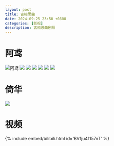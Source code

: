 ```yaml
---
layout: post
title: 古相思曲
date: 2024-09-25 23:50 +0800
categories: [影视]
description: 古相思曲剧照
---
```


# 阿鸢
![阿鸢](https://qipaifeiying.oss-cn-beijing.aliyuncs.com/%E5%9B%BE%E7%89%87/202409261801715.jpg "喜欢")
![](https://qipaifeiying.oss-cn-beijing.aliyuncs.com/%E5%9B%BE%E7%89%87/202409261801714.jpg)
![](https://qipaifeiying.oss-cn-beijing.aliyuncs.com/%E5%9B%BE%E7%89%87/202409261801712.jpg)
![](https://qipaifeiying.oss-cn-beijing.aliyuncs.com/%E5%9B%BE%E7%89%87/202409261801710.jpg)
![](https://qipaifeiying.oss-cn-beijing.aliyuncs.com/%E5%9B%BE%E7%89%87/202409261801709.jpg)
![](https://qipaifeiying.oss-cn-beijing.aliyuncs.com/%E5%9B%BE%E7%89%87/202409261801714.jpg)
![](https://qipaifeiying.oss-cn-beijing.aliyuncs.com/%E5%9B%BE%E7%89%87/202409261813269.png)
# 倚华
![](https://qipaifeiying.oss-cn-beijing.aliyuncs.com/%E5%9B%BE%E7%89%87/202409261801711.jpg)
# 视频
{% include embed/bilibili.html id='BV1ju41157nT' %}
